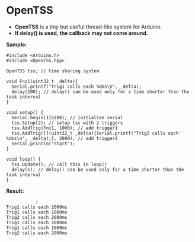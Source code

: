 # OpenTSS
+ **OpenTSS** is a tiny but useful thread-like system for Arduino.  
+ **If delay() is used, the callback may not come around.** 

**Sample:**  
```
#include <Arduino.h>
#include <OpenTSS.hpp>

OpenTSS tss; // time sharing system

void Fnc1(uint32_t _delta){
  Serial.printf("Trig1 calls each %dms\n", _delta);
  delay(100); // delay() can be used only for a time shorter than the task interval
}

void setup() {
  Serial.begin(115200); // initialize serial
  tss.Setup(2); // setup tss with 2 triggers
  tss.AddTrig(Fnc1, 1000); // add trigger1
  tss.AddTrig([](uint32_t _delta){Serial.printf("Trig2 calls each %dms\n", _delta);}, 2000); // add trigger2
  Serial.println("Start");
}

void loop() {
  tss.Update(); // call this in loop()
  delay(1); // delay() can be used only for a time shorter than the task interval
}
```

**Result:**  
```
           :
Trig1 calls each 1000ms
Trig1 calls each 1000ms
Trig2 calls each 2000ms
Trig1 calls each 1000ms
Trig1 calls each 1000ms
Trig2 calls each 2000ms
```


